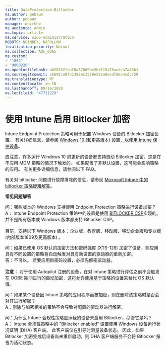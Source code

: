 ```yaml
---
title: DataProtection-Bitlocker
ms.author: pebaum
author: pebaum
manager: mnirkhe
ms.audience: Admin
ms.topic: article
ms.service: o365-administration
ROBOTS: NOINDEX, NOFOLLOW
localization_priority: Normal
ms.collection: Adm_O365
ms.custom:
- "1802"
- "9000220"
ms.openlocfilehash: ab28162fcdf0a37060be3bdf15a78aceca7a48b1
ms.sourcegitcommit: c6692ce0fa1358ec3529e59ca0ecdfdea4cdc759
ms.translationtype: MT
ms.contentlocale: zh-CN
ms.lasthandoff: 09/14/2020
ms.locfileid: "47731229"
---
```

# <a name="enabling-bitlocker-encryption-with-intune"></a>使用 Intune 启用 Bitlocker 加密

 Intune Endpoint Protection 策略可用于配置 Windows 设备的 Bitlocker 加密设置。 有关详细信息，请参阅 [Windows 10 (和更高版本) 设置，以使用 Intune 保护设备](https://docs.microsoft.com/intune/endpoint-protection-windows-10#windows-encryption)。
 
应注意，许多运行 Windows 10 的更新的设备都支持自动 Bitlocker 加密，这是在不应用 MDM 策略的情况下触发的。 如果配置了非默认设置，这可能会影响策略的应用。 有关更多详细信息，请参阅以下 FAQ。
 
有关对 bitlocker 问题进行故障排除的信息，请参阅 [Microsoft Intune 中的 bitlocker 策略疑难解答](https://docs.microsoft.com/intune/protect/troubleshoot-bitlocker-policies)。
 
 
**常见问题解答**

 问：哪些版本的 Windows 支持使用 Endpoint Protection 策略进行设备加密？<br>
 A： Intune Endpoint Protection 策略中的设置是使用 [BITLOCKER CSP](https://docs.microsoft.com/windows/client-management/mdm/bitlocker-csp)实现的。 并不是所有版本或 Windows 版本都支持 Bitlocker CSP。 <br><br>
      目前，支持以下 Windows 版本：企业版、教育版、移动版、移动企业版和专业版 (内部版本1809及更高版本) 。
 
问：如果已使用 OS 默认的加密方法和密码强度 (XTS-128) 加密了设备，则应用具有不同设置的策略将自动触发对具有新设置的驱动器的重新加密。<br>
答：不可以。 若要应用新密码设置，必须先解密驱动器。<br><br>
**注意：** 对于使用 Autopilot 注册的设备，在对 Intune 策略进行评估之前不会触发在 OOBE 期间进行的自动加密，这将允许使用基于策略的设置来替代 OS 默认值。
 
问：如果某个设备因 Intune 策略的应用程序而被加密，则在删除该策略时是否会对其进行解密？<br>
A：删除与加密相关的策略不会导致对配置的驱动器进行解密。
 
问：为什么 Intune 合规性策略显示我的设备未启用 Bitlocker，尽管它是吗？<br>
A： Intune 合规性策略中的 "Bitlocker enabled" 设置使用 Windows 设备运行状况证明 (DHA) 客户端。 此客户端仅在引导时测量设备状态。 因此，如果 Bitlocker 加密完成后设备尚未重新启动，则 DHA 客户端服务不会将 Bitlocker 报告为活动状态。
 
 
